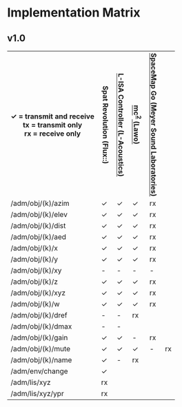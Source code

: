 # Implementation Matrix

## v1.0

<table>
    <tr>
        <th>&#x2713; = transmit and receive<br>
            tx = transmit only<br>
            rx = receive only</th>
        <th style="writing-mode:vertical-lr;">Spat Revolution (Flux::)</th>
        <th style="writing-mode:vertical-lr;">
            <a href="https://l-isa.l-acoustics.com/">L-ISA Controller (L-Acoustics)</a>
        </th>
        <th style="writing-mode:vertical-lr;">
            <a href="https://l-isa.l-acoustics.com/">mc<sup>2</sup> (Lawo)</a>
        </th>
        <th style="writing-mode:vertical-lr;">
        <a href="https://meyersound.com/product/spacemap-go/">SpaceMap Go (Meyer Sound Laboratories)</a>
        <th style="writing-mode:vertical-lr;">
    </tr>
    <tr>
        <td>/adm/obj/(k)/azim </td>
        <td>&#x2713;</td> <!-- spat -->
        <td>&#x2713;</td> <!-- l-isa -->
        <td>&#x2713;</td> <!-- lawo -->
        <td>rx</td>
    </tr>
    <tr>
        <td>/adm/obj/(k)/elev </td>
        <td>&#x2713;</td> <!-- spat -->
        <td>&#x2713;</td>
        <td>&#x2713;</td>
        <td>rx</td>
    </tr>
    <tr>
        <td>/adm/obj/(k)/dist </td>
        <td>&#x2713;</td> <!-- spat -->
        <td>&#x2713;</td>
        <td>&#x2713;</td>
        <td>rx</td>
    </tr>
    <tr>
        <td>/adm/obj/(k)/aed </td>
        <td>&#x2713;</td> <!-- spat -->
        <td>&#x2713;</td>
        <td>&#x2713;</td>
        <td>rx</td>
    </tr>
    <tr>
        <td>/adm/obj/(k)/x </td>
        <td>&#x2713;</td> <!-- spat -->
        <td>&#x2713;</td>
        <td>&#x2713;</td>
        <td>rx</td>
    </tr>
    <tr>
        <td>/adm/obj/(k)/y </td>
        <td>&#x2713;</td> <!-- spat -->
        <td>&#x2713;</td>
        <td>&#x2713;</td>
        <td>rx</td>
    </tr>
    <tr>
        <td>/adm/obj/(k)/xy </td>
        <td>-</td> <!-- spat -->
        <td>-</td>
        <td>-</td>
        <td>-</td>
    </tr>
    <tr>
        <td>/adm/obj/(k)/z </td>
        <td>&#x2713;</td> <!-- spat -->
        <td>&#x2713;</td>
        <td>&#x2713;</td>
        <td>rx</td>
    </tr>
    <tr>
        <td>/adm/obj/(k)/xyz </td>
        <td>&#x2713;</td> <!-- spat -->
        <td>&#x2713;</td>
        <td>&#x2713;</td>
        <td>rx</td>
    </tr>
    <tr>
        <td>/adm/obj/(k)/w </td>
        <td>&#x2713;</td> <!-- spat -->
        <td>&#x2713;</td>
        <td>&#x2713;</td>
        <td>rx</td>
    </tr>
    <tr>
        <td>/adm/obj/(k)/dref</td>
        <td>-</td>
        <td>-</td>
        <td>rx</td>
    </tr>
    <tr>
        <td>/adm/obj/(k)/dmax</td>
        <td>-</td>
        <td>-</td>
    </tr>
    <tr>
        <td>/adm/obj/(k)/gain</td>
        <td>&#x2713;</td> <!-- spat -->
        <td>&#x2713;</td>
        <td>-</td>
        <td>rx</td>
    </tr>
    <tr>
        <td>/adm/obj/(k)/mute</td>
        <td>&#x2713;</td> <!-- spat -->
        <td>&#x2713;</td>
        <td>&#x2713;</td> <!-- spat -->
        <td>-</td>
        <td>rx</td>
    </tr>
    <tr>
        <td>/adm/obj/(k)/name</td>
        <td>&#x2713;</td>
        <td>-</td>
        <td>rx</td>
    </tr>
    <tr>
        <td>/adm/env/change</td>
        <td>&#x2713;</td>
    </tr>
    <tr>
        <td>/adm/lis/xyz</td>
        <td>rx</td>
    </tr>
    <tr>
        <td>/adm/lis/xyz/ypr</td>
        <td>rx</td>
    </tr>
</table>
